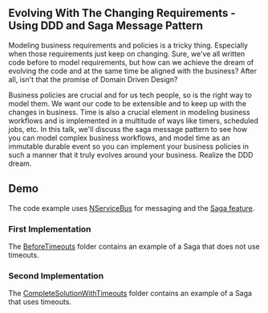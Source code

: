 ## Evolving With The Changing Requirements - Using DDD and Saga Message Pattern

Modeling business requirements and policies is a tricky thing. Especially when those requirements just keep on changing. Sure, we've all written code before to model requirements, but how can we achieve the dream of evolving the code and at the same time be aligned with the business? After all, isn't that the promise of Domain Driven Design?

Business policies are crucial and for us tech people, so is the right way to model them. We want our code to be extensible and to keep up with the changes in business. Time is also a crucial element in modeling business workflows and is implemented in a multitude of ways like timers, scheduled jobs, etc. In this talk, we'll discuss the saga message pattern to see how you can model complex business workflows, and model time as an immutable durable event so you can implement your business policies in such a manner that it truly evolves around your business. Realize the DDD dream.

## Demo

The code example uses [NServiceBus](https://docs.particular.net/nservicebus/) for messaging and the [Saga feature](https://docs.particular.net/nservicebus/sagas/). 

### First Implementation

The [BeforeTimeouts](https://github.com/indualagarsamy/saga-pattern/tree/master/src/BeforeTimeouts) folder contains an example of a Saga that does not use timeouts.  

### Second Implementation

The [CompleteSolutionWithTimeouts](https://github.com/indualagarsamy/saga-pattern/tree/master/src/CompleteSolutionWithTimeouts) folder contains an example of a Saga that uses timeouts.
